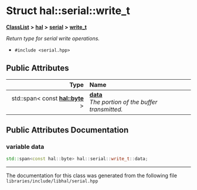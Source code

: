 

# Struct hal::serial::write\_t



[**ClassList**](annotated.md) **>** [**hal**](namespacehal.md) **>** [**serial**](classhal_1_1serial.md) **>** [**write\_t**](structhal_1_1serial_1_1write__t.md)



_Return type for serial write operations._ 

* `#include <serial.hpp>`





















## Public Attributes

| Type | Name |
| ---: | :--- |
|  std::span&lt; const [**hal::byte**](namespacehal.md#typedef-byte) &gt; | [**data**](#variable-data)  <br>_The portion of the buffer transmitted._  |












































## Public Attributes Documentation




### variable data 

```C++
std::span<const hal::byte> hal::serial::write_t::data;
```




------------------------------
The documentation for this class was generated from the following file `libraries/include/libhal/serial.hpp`

